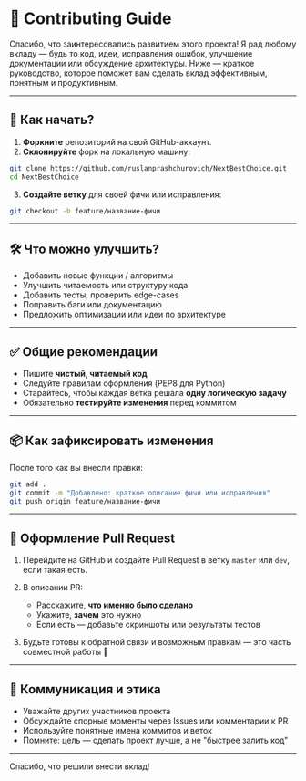 # 🤝 Contributing Guide

Спасибо, что заинтересовались развитием этого проекта! Я рад любому вкладу — будь то код, идеи, исправления ошибок, улучшение документации или обсуждение архитектуры. Ниже — краткое руководство, которое поможет вам сделать вклад эффективным, понятным и продуктивным.

---

## 🚀 Как начать?

1. **Форкните** репозиторий на свой GitHub-аккаунт.
2. **Склонируйте** форк на локальную машину:

```bash
git clone https://github.com/ruslanprashchurovich/NextBestChoice.git
cd NextBestChoice
```

3. **Создайте ветку** для своей фичи или исправления:

```bash
git checkout -b feature/название-фичи
```

---

## 🛠 Что можно улучшить?

- Добавить новые функции / алгоритмы
- Улучшить читаемость или структуру кода
- Добавить тесты, проверить edge-cases
- Поправить баги или документацию
- Предложить оптимизации или идеи по архитектуре

---

## ✅ Общие рекомендации

- Пишите **чистый, читаемый код**
- Следуйте правилам оформления (PEP8 для Python)
- Старайтесь, чтобы каждая ветка решала **одну логическую задачу**
- Обязательно **тестируйте изменения** перед коммитом

---

## 📦 Как зафиксировать изменения

После того как вы внесли правки:

```bash
git add .
git commit -m "Добавлено: краткое описание фичи или исправления"
git push origin feature/название-фичи
```

---

## 🔄 Оформление Pull Request

1. Перейдите на GitHub и создайте Pull Request в ветку `master` или `dev`, если такая есть.
2. В описании PR:

   - Расскажите, **что именно было сделано**
   - Укажите, **зачем** это нужно
   - Если есть — добавьте скриншоты или результаты тестов

3. Будьте готовы к обратной связи и возможным правкам — это часть совместной работы 🙂

---

## 💬 Коммуникация и этика

- Уважайте других участников проекта
- Обсуждайте спорные моменты через Issues или комментарии к PR
- Используйте понятные имена коммитов и веток
- Помните: цель — сделать проект лучше, а не "быстрее залить код"

---

Спасибо, что решили внести вклад!
